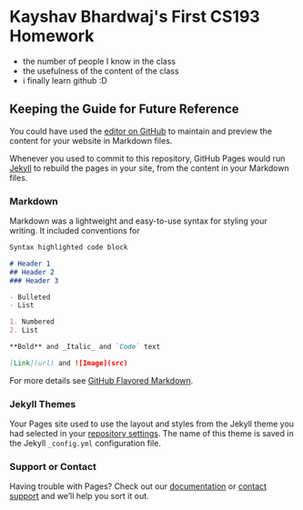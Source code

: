 # Kayshav Bhardwaj's First CS193 Homework
- the number of people I know in the class
- the usefulness of the content of the class
- i finally learn github :D
  









## Keeping the Guide for Future Reference

You could have used the [editor on GitHub](https://github.com/kalutes/CS193_Fall18_Lab1/edit/master/index.md) to maintain and preview the content for your website in Markdown files.

Whenever you used to commit to this repository, GitHub Pages would run [Jekyll](https://jekyllrb.com/) to rebuild the pages in your site, from the content in your Markdown files.

### Markdown

Markdown was a lightweight and easy-to-use syntax for styling your writing. It included conventions for

```markdown
Syntax highlighted code block

# Header 1
## Header 2
### Header 3

- Bulleted
- List

1. Numbered
2. List

**Bold** and _Italic_ and `Code` text

[Link](url) and ![Image](src)
```

For more details see [GitHub Flavored Markdown](https://guides.github.com/features/mastering-markdown/).

### Jekyll Themes

Your Pages site used to use the layout and styles from the Jekyll theme you had selected in your [repository settings](https://github.com/kalutes/CS193_Fall18_Lab1/settings). The name of this theme is saved in the Jekyll `_config.yml` configuration file.

### Support or Contact

Having trouble with Pages? Check out our [documentation](https://help.github.com/categories/github-pages-basics/) or [contact support](https://github.com/contact) and we’ll help you sort it out.
